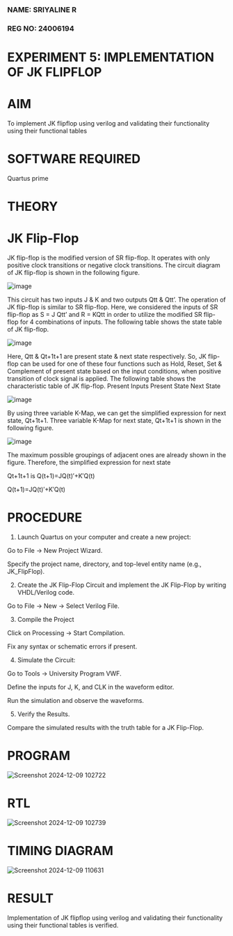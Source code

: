 ### NAME: SRIYALINE R
### REG NO: 24006194
# EXPERIMENT 5: IMPLEMENTATION OF JK FLIPFLOP

# AIM

To implement  JK flipflop using verilog and validating their functionality using their functional tables

# SOFTWARE REQUIRED

Quartus prime

# THEORY

# JK Flip-Flop

JK flip-flop is the modified version of SR flip-flop. It operates with only positive clock transitions or negative clock transitions. The circuit diagram of JK flip-flop is shown in the following figure.

![image](https://github.com/naavaneetha/JKFLIPFLOP-USING-IF-ELSE/assets/154305477/a649c30b-232b-4558-b188-fd6c09845180)


This circuit has two inputs J & K and two outputs Qtt & Qtt’. The operation of JK flip-flop is similar to SR flip-flop. Here, we considered the inputs of SR flip-flop as S = J Qtt’ and R = KQtt in order to utilize the modified SR flip-flop for 4 combinations of inputs. The following table shows the state table of JK flip-flop.

![image](https://github.com/naavaneetha/JKFLIPFLOP-USING-IF-ELSE/assets/154305477/c4360742-e8a8-4937-b089-c46c0433f9a3)

 
Here, Qtt & Qt+1t+1 are present state & next state respectively. So, JK flip-flop can be used for one of these four functions such as Hold, Reset, Set & Complement of present state based on the input conditions, when positive transition of clock signal is applied. The following table shows the characteristic table of JK flip-flop. Present Inputs Present State Next State
 
![image](https://github.com/naavaneetha/JKFLIPFLOP-USING-IF-ELSE/assets/154305477/6c275261-a6d5-4c37-a3a7-1e88ca11c4cd)

By using three variable K-Map, we can get the simplified expression for next state, Qt+1t+1. Three variable K-Map for next state, Qt+1t+1 is shown in the following figure.
 
![image](https://github.com/naavaneetha/JKFLIPFLOP-USING-IF-ELSE/assets/154305477/5174f41b-0ce0-4329-a372-6d1943ea6673)

The maximum possible groupings of adjacent ones are already shown in the figure. Therefore, the simplified expression for next state 

Qt+1t+1 is Q(t+1)=JQ(t)′+K′Q(t)

Q(t+1)=JQ(t)′+K′Q(t)

# PROCEDURE

1.  Launch Quartus on your computer and create a new project:

Go to File → New Project Wizard.

Specify the project name, directory, and top-level entity name (e.g., JK_FlipFlop).

2. Create the JK Flip-Flop Circuit and implement the JK Flip-Flop by writing VHDL/Verilog code.

Go to File → New → Select Verilog File.

3.  Compile the Project

Click on Processing → Start Compilation.

Fix any syntax or schematic errors if present.

4.  Simulate the Circuit:

Go to Tools → University Program VWF.

Define the inputs for J, K, and CLK in the waveform editor.

Run the simulation and observe the waveforms.

5.  Verify the Results.
  
Compare the simulated results with the truth table for a JK Flip-Flop.

# PROGRAM
![Screenshot 2024-12-09 102722](https://github.com/user-attachments/assets/9104da49-f5f4-4ca3-96f2-40de03aa9292)

# RTL
![Screenshot 2024-12-09 102739](https://github.com/user-attachments/assets/53c2bf0d-3ff3-4e34-bf22-87a107b17e27)

# TIMING DIAGRAM
![Screenshot 2024-12-09 110631](https://github.com/user-attachments/assets/2602bcd5-6a8b-4bc5-9a95-f94e2cae231e)

# RESULT
Implementation of JK flipflop using verilog and validating their functionality using their functional tables is verified.

